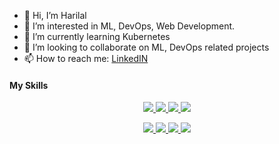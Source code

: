 - 👋 Hi, I’m Harilal
- 👀 I’m interested in ML, DevOps, Web Development.
- 🌱 I’m currently learning Kubernetes
- 💞️ I’m looking to collaborate on ML, DevOps related projects
- 📫 How to reach me: [LinkedIN](https://www.linkedin.com/in/lal123/)

#### My Skills 
<p align="center">
  <a href="https://skillicons.dev">
    <img src="https://skillicons.dev/icons?i=html,css,js,py"/>
    <img src="https://skillicons.dev/icons?i=tensorflow"/>
    <img src="https://skillicons.dev/icons?i=mysql,postgres"/>
    <img src="https://skillicons.dev/icons?i=git"/>
  </a>
</p>
<p align="center">
  <a href="https://skillicons.dev">
    <img src="https://skillicons.dev/icons?i=html,css,js,py"/>
    <img src="https://skillicons.dev/icons?i=tensorflow"/>
    <img src="https://skillicons.dev/icons?i=mysql,postgres"/>
    <img src="https://skillicons.dev/icons?i=git"/>
  </a>
</p>

<!---
Lal4Tech/Lal4Tech is a ✨ special ✨ repository because its `README.md` (this file) appears on your GitHub profile.
You can click the Preview link to take a look at your changes.
--->
